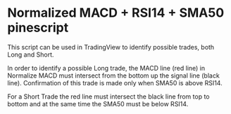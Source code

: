 # Normalized MACD + RSI14 + SMA50 pinescript

This script can be used in TradingView to identify possible trades, both Long and Short.

In order to identify a possible Long trade, the MACD line (red line) in Normalize MACD must intersect from the bottom up the signal line (black line). Confirmation of this trade is made only when SMA50 is above RSI14.

For a Short Trade the red line must intersect the black line from top to bottom and at the same time the SMA50 must be below RSI14.
